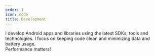 ```yaml
---
order: 1
icon: code
title: Development
---
```

I develop Android apps and libraries using the latest SDKs, tools and technologies.
I focus on keeping code clean and minimizing data and battery usage.  
Performance matters!
